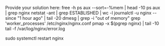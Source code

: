 Provide your solution here:
free -h
ps aux --sort=-%mem | head -10
ps aux | grep nginx
netstat -ant | grep ESTABLISHED | wc -l
journalctl -u nginx --since "1 hour ago" | tail -20
dmesg | grep -i "out of memory"
grep 'worker_processes' /etc/nginx/nginx.conf
pmap -x $(pgrep nginx) | tail -10
tail -f /var/log/nginx/error.log


sudo systemctl restart nginx

